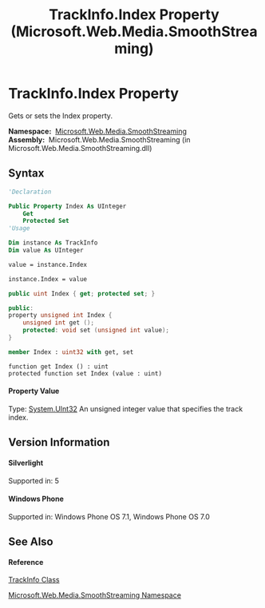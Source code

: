 ﻿---
title: TrackInfo.Index Property  (Microsoft.Web.Media.SmoothStreaming)
TOCTitle: Index Property
ms:assetid: P:Microsoft.Web.Media.SmoothStreaming.TrackInfo.Index
ms:mtpsurl: https://msdn.microsoft.com/en-us/library/microsoft.web.media.smoothstreaming.trackinfo.index(v=VS.95)
ms:contentKeyID: 46307895
ms.date: 05/31/2012
mtps_version: v=VS.95
f1_keywords:
- Microsoft.Web.Media.SmoothStreaming.TrackInfo.Index
- Microsoft.Web.Media.SmoothStreaming.TrackInfo.get_Index
- Microsoft.Web.Media.SmoothStreaming.TrackInfo.set_Index
dev_langs:
- CSharp
- JScript
- VB
- FSharp
- c++
api_location:
- Microsoft.Web.Media.SmoothStreaming.dll
api_name:
- Microsoft.Web.Media.SmoothStreaming.TrackInfo.get_Index
- Microsoft.Web.Media.SmoothStreaming.TrackInfo.Index
- Microsoft.Web.Media.SmoothStreaming.TrackInfo.set_Index
api_type:
- Managed
topic_type:
- apiref
- kbSyntax
product_family_name: VS
ROBOTS: INDEX,FOLLOW
---

# TrackInfo.Index Property

Gets or sets the Index property.

**Namespace:**  [Microsoft.Web.Media.SmoothStreaming](microsoft-web-media-smoothstreaming-namespace_1.md)  
**Assembly:**  Microsoft.Web.Media.SmoothStreaming (in Microsoft.Web.Media.SmoothStreaming.dll)

## Syntax

``` vb
'Declaration

Public Property Index As UInteger
    Get
    Protected Set
'Usage

Dim instance As TrackInfo
Dim value As UInteger

value = instance.Index

instance.Index = value
```

``` csharp
public uint Index { get; protected set; }
```

``` c++
public:
property unsigned int Index {
    unsigned int get ();
    protected: void set (unsigned int value);
}
```

``` fsharp
member Index : uint32 with get, set
```

``` jscript
function get Index () : uint
protected function set Index (value : uint)
```

#### Property Value

Type: [System.UInt32](https://msdn.microsoft.com/en-us/library/ctys3981\(v=vs.95\))  
An unsigned integer value that specifies the track index.

## Version Information

#### Silverlight

Supported in: 5  

#### Windows Phone

Supported in: Windows Phone OS 7.1, Windows Phone OS 7.0  

## See Also

#### Reference

[TrackInfo Class](trackinfo-class-microsoft-web-media-smoothstreaming_1.md)

[Microsoft.Web.Media.SmoothStreaming Namespace](microsoft-web-media-smoothstreaming-namespace_1.md)

